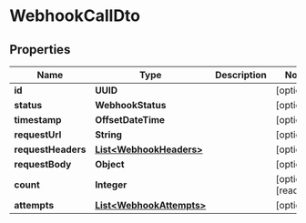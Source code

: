 

# WebhookCallDto


## Properties

| Name | Type | Description | Notes |
|------------ | ------------- | ------------- | -------------|
|**id** | **UUID** |  |  [optional] |
|**status** | **WebhookStatus** |  |  [optional] |
|**timestamp** | **OffsetDateTime** |  |  [optional] |
|**requestUrl** | **String** |  |  [optional] |
|**requestHeaders** | [**List&lt;WebhookHeaders&gt;**](WebhookHeaders.md) |  |  [optional] |
|**requestBody** | **Object** |  |  [optional] |
|**count** | **Integer** |  |  [optional] [readonly] |
|**attempts** | [**List&lt;WebhookAttempts&gt;**](WebhookAttempts.md) |  |  [optional] |



